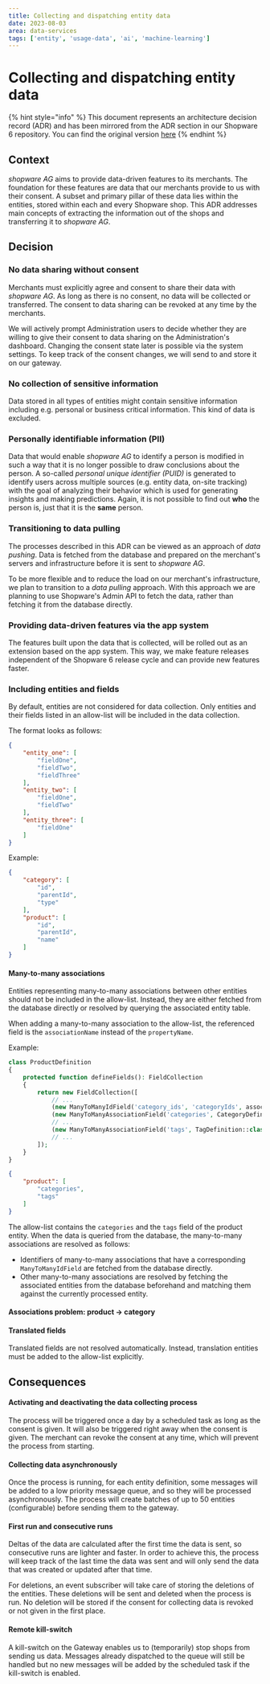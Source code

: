 ```yaml
---
title: Collecting and dispatching entity data
date: 2023-08-03
area: data-services
tags: ['entity', 'usage-data', 'ai', 'machine-learning']
---
```


# Collecting and dispatching entity data

{% hint style="info" %}
This document represents an architecture decision record (ADR) and has been mirrored from the ADR section in our Shopware 6 repository.
You can find the original version [here](https://github.com/shopware/platform/blob/trunk/adr/2023-08-03-collecting-entity-data.md)
{% endhint %}

## Context
*shopware AG* aims to provide data-driven features to its merchants.
The foundation for these features are data that our merchants provide to us with their consent.
A subset and primary pillar of these data lies within the entities, stored within each and every Shopware shop.
This ADR addresses main concepts of extracting the information out of the shops and transferring it to *shopware AG*.

## Decision
### No data sharing without consent
Merchants must explicitly agree and consent to share their data with *shopware AG*.
As long as there is no consent, no data will be collected or transferred.
The consent to data sharing can be revoked at any time by the merchants.

We will actively prompt Administration users to decide whether they are willing to give their consent to data sharing on the Administration's dashboard.
Changing the consent state later is possible via the system settings. To keep track of the consent changes, we will send to and store it on our gateway.

### No collection of sensitive information
Data stored in all types of entities might contain sensitive information including e.g. personal or business critical information.
This kind of data is excluded.

### Personally identifiable information (PII)
Data that would enable *shopware AG* to identify a person is modified in such a way that it is no longer possible to draw conclusions about the person.
A so-called *personal unique identifier (PUID)* is generated to identify users across multiple sources (e.g. entity data, on-site tracking) with the goal of analyzing their behavior which is used for generating insights and making predictions.
Again, it is not possible to find out **who** the person is, just that it is the **same** person.

### Transitioning to data pulling
The processes described in this ADR can be viewed as an approach of *data pushing*.
Data is fetched from the database and prepared on the merchant's servers and infrastructure before it is sent to *shopware AG*.

To be more flexible and to reduce the load on our merchant's infrastructure, we plan to transition to a *data pulling* approach.
With this approach we are planning to use Shopware's Admin API to fetch the data, rather than fetching it from the database directly.

### Providing data-driven features via the app system
The features built upon the data that is collected, will be rolled out as an extension based on the app system.
This way, we make feature releases independent of the Shopware 6 release cycle and can provide new features faster.

### Including entities and fields
By default, entities are not considered for data collection.
Only entities and their fields listed in an allow-list will be included in the data collection.

The format looks as follows:
```json
{
    "entity_one": [
        "fieldOne",
        "fieldTwo",
        "fieldThree"
    ],
    "entity_two": [
        "fieldOne",
        "fieldTwo"
    ],
    "entity_three": [
        "fieldOne"
    ]
}
```

Example:
```json
{
    "category": [
        "id",
        "parentId",
        "type"
    ],
    "product": [
        "id",
        "parentId",
        "name"
    ]
}
```

#### Many-to-many associations
Entities representing many-to-many associations between other entities should not be included in the allow-list.
Instead, they are either fetched from the database directly or resolved by querying the associated entity table.

When adding a many-to-many association to the allow-list, the referenced field is the `associationName` instead of the `propertyName`.

Example:

```php
class ProductDefinition
{
    protected function defineFields(): FieldCollection
    {
        return new FieldCollection([
            // ...
            (new ManyToManyIdField('category_ids', 'categoryIds', associationName: 'categories'))->addFlags(new ApiAware(), new Inherited()),
            (new ManyToManyAssociationField('categories', CategoryDefinition::class, ProductCategoryDefinition::class, 'product_id', 'category_id'))->addFlags(new ApiAware(), new CascadeDelete(), new Inherited(), new SearchRanking(SearchRanking::ASSOCIATION_SEARCH_RANKING)),
            // ...
            (new ManyToManyAssociationField('tags', TagDefinition::class, ProductTagDefinition::class, 'product_id', 'tag_id'))->addFlags(new CascadeDelete(), new Inherited(), new SearchRanking(SearchRanking::ASSOCIATION_SEARCH_RANKING), new ApiAware()),
            // ...
        ]);
    }
}
```

```json
{
    "product": [
        "categories",
        "tags"
    ]
}
```

The allow-list contains the `categories` and the `tags` field of the product entity. When the data is queried from the database, the many-to-many associations are resolved as follows:
* Identifiers of many-to-many associations that have a corresponding `ManyToManyIdField` are fetched from the database directly.
* Other many-to-many associations are resolved by fetching the associated entities from the database beforehand and matching them against the currently processed entity.

#### Associations problem: product -> category

#### Translated fields
Translated fields are not resolved automatically.
Instead, translation entities must be added to the allow-list explicitly.

## Consequences
#### Activating and deactivating the data collecting process
The process will be triggered once a day by a scheduled task as long as the consent is given.
It will also be triggered right away when the consent is given.
The merchant can revoke the consent at any time, which will prevent the process from starting.

#### Collecting data asynchronously
Once the process is running, for each entity definition, some messages will be added to a low priority message queue, and so they will be processed asynchronously.
The process will create batches of up to 50 entities (configurable) before sending them to the gateway.

#### First run and consecutive runs
Deltas of the data are calculated after the first time the data is sent, so consecutive runs are lighter and faster.
In order to achieve this, the process will keep track of the last time the data was sent and will only send the data that was created or updated after that time.

For deletions, an event subscriber will take care of storing the deletions of the entities.
These deletions will be sent and deleted when the process is run.
No deletion will be stored if the consent for collecting data is revoked or not given in the first place.

#### Remote kill-switch
A kill-switch on the Gateway enables us to (temporarily) stop shops from sending us data.
Messages already dispatched to the queue will still be handled but no new messages will be added by the scheduled task if the kill-switch is enabled.
